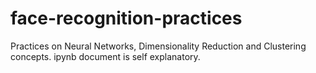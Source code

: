 # face-recognition-practices
Practices on Neural Networks, Dimensionality Reduction and Clustering concepts. ipynb document is self explanatory.
